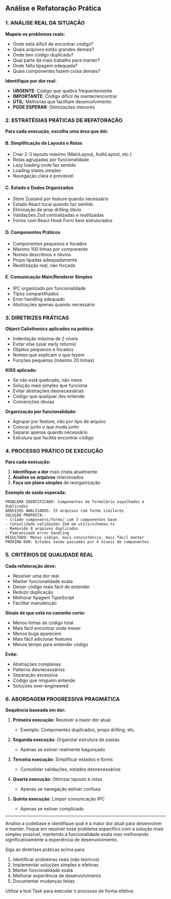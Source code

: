 ## Análise e Refatoração Prática

### 1. ANÁLISE REAL DA SITUAÇÃO

**Mapeie os problemas reais:**

- Onde está difícil de encontrar código?
- Quais arquivos estão grandes demais?
- Onde tem código duplicado?
- Qual parte dá mais trabalho para manter?
- Onde falta tipagem adequada?
- Quais componentes fazem coisa demais?

**Identifique por dor real:**

- **URGENTE**: Código que quebra frequentemente
- **IMPORTANTE**: Código difícil de manter/encontrar
- **ÚTIL**: Melhorias que facilitam desenvolvimento
- **PODE ESPERAR**: Otimizações menores

### 2. ESTRATÉGIAS PRÁTICAS DE REFATORAÇÃO

**Para cada execução, escolha uma área que dói:**

#### B. Simplificação de Layouts e Rotas

- Criar 2-3 layouts máximo (MainLayout, AuthLayout, etc.)
- Rotas agrupadas por funcionalidade
- Lazy loading onde faz sentido
- Loading states simples
- Navegação clara e previsível

#### C. Estado e Dados Organizados

- Store Zustand por feature quando necessário
- Estado React local quando faz sentido
- Eliminação de prop drilling óbvio
- Validações Zod centralizadas e reutilizadas
- Forms com React Hook Form bem estruturados

#### D. Componentes Práticos

- Componentes pequenos e focados
- Máximo 100 linhas por componente
- Nomes descritivos e óbvios
- Props tipadas adequadamente
- Reutilização real, não forçada

#### E. Comunicação Main/Renderer Simples

- IPC organizado por funcionalidade
- Tipos compartilhados
- Error handling adequado
- Abstrações apenas quando necessário

### 3. DIRETRIZES PRÁTICAS

**Object Calisthenics aplicados na prática:**

- Indentação máxima de 2 níveis
- Evitar else (usar early returns)
- Objetos pequenos e focados
- Nomes que explicam o que fazem
- Funções pequenas (máximo 20 linhas)

**KISS aplicado:**

- Se não está quebrado, não mexe
- Solução mais simples que funciona
- Evitar abstrações desnecessárias
- Código que qualquer dev entende
- Convenções óbvias

**Organização por funcionalidade:**

- Agrupar por feature, não por tipo de arquivo
- Colocar junto o que muda junto
- Separar apenas quando necessário
- Estrutura que facilita encontrar código

### 4. PROCESSO PRÁTICO DE EXECUÇÃO

**Para cada execução:**

1. **Identifique a dor** mais chata atualmente
2. **Analise os arquivos** relacionados
3. **Faça um plano simples** de reorganização

**Exemplo de saída esperada:**

```
PROBLEMA IDENTIFICADO: Componentes de formulário espalhados e duplicados
ARQUIVOS ANALISADOS: 15 arquivos com forms similares
SOLUÇÃO PROPOSTA:
- Criado components/forms/ com 3 componentes base
- Consolidado validações Zod em utils/schemas.ts
- Removido 8 arquivos duplicados
- Padronizado error handling
RESULTADO: Menos código, mais consistência, mais fácil manter
PRÓXIMA DOR: Estados sendo passados por 4 níveis de componentes
```

### 5. CRITÉRIOS DE QUALIDADE REAL

**Cada refatoração deve:**

- Resolver uma dor real
- Manter funcionalidade exata
- Deixar código mais fácil de entender
- Reduzir duplicação
- Melhorar tipagem TypeScript
- Facilitar manutenção

**Sinais de que está no caminho certo:**

- Menos linhas de código total
- Mais fácil encontrar onde mexer
- Menos bugs aparecem
- Mais fácil adicionar features
- Menos tempo para entender código

**Evite:**

- Abstrações complexas
- Patterns desnecessários
- Separação excessiva
- Código que ninguém entende
- Soluções over-engineered

### 6. ABORDAGEM PROGRESSIVA PRAGMÁTICA

**Sequência baseada em dor:**

1. **Primeira execução**: Resolver a maior dor atual
   - Exemplo: Componentes duplicados, props drilling, etc.

2. **Segunda execução**: Organizar estrutura de pastas
   - Apenas se estiver realmente bagunçado

3. **Terceira execução**: Simplificar estados e forms
   - Consolidar validações, estados desnecessários

4. **Quarta execução**: Otimizar layouts e rotas
   - Apenas se navegação estiver confusa

5. **Quinta execução**: Limpar comunicação IPC
   - Apenas se estiver complicado

---

Analise a codebase e identifique qual é a maior dor atual para desenvolver e manter. Foque em resolver esse problema específico com a solução mais simples possível, mantendo a funcionalidade exata mas melhorando significativamente a experiência de desenvolvimento.

Siga as diretrizes práticas acima para:

1. Identificar problemas reais (não teóricos)
2. Implementar soluções simples e efetivas
3. Manter funcionalidade exata
4. Melhorar experiência de desenvolvimento
5. Documentar mudanças feitas

Utilize a tool Task para executar o processo de forma efetiva.

